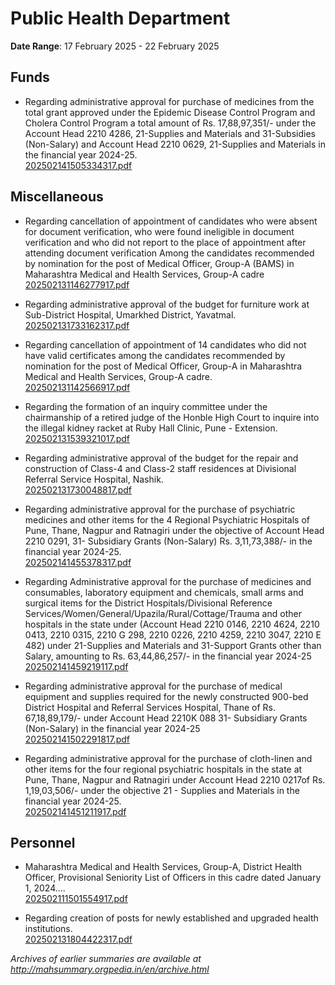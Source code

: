 # Public Health Department

**Date Range**: 17 February 2025 - 22 February 2025


## Funds
- Regarding  administrative approval for purchase of medicines from the total grant approved under the Epidemic Disease Control Program and Cholera Control Program a total amount of Rs. 17,88,97,351/- under the Account Head 2210 4286, 21-Supplies and Materials and 31-Subsidies (Non-Salary) and Account Head 2210 0629, 21-Supplies and Materials in the financial year 2024-25.\
  [202502141505334317.pdf](https://gr.maharashtra.gov.in/Site/Upload/Government%20Resolutions/English/202502141505334317.pdf)

## Miscellaneous
- Regarding cancellation of appointment of candidates who were absent for document verification, who were found ineligible in document verification and who did not report to the place of appointment after attending document verification Among the candidates recommended by nomination for the post of Medical Officer, Group-A (BAMS) in Maharashtra Medical and Health Services, Group-A cadre\
  [202502131146277917.pdf](https://gr.maharashtra.gov.in/Site/Upload/Government%20Resolutions/English/202502131146277917.pdf)

- Regarding administrative approval of the budget for furniture work at Sub-District Hospital, Umarkhed District, Yavatmal.\
  [202502131733162317.pdf](https://gr.maharashtra.gov.in/Site/Upload/Government%20Resolutions/English/202502131733162317.pdf)

- Regarding cancellation of appointment of 14 candidates who did not have valid certificates among the candidates recommended by nomination for the post of Medical Officer, Group-A in Maharashtra Medical and Health Services, Group-A cadre.\
  [202502131142566917.pdf](https://gr.maharashtra.gov.in/Site/Upload/Government%20Resolutions/English/202502131142566917.pdf)

- Regarding the formation of an inquiry committee under the chairmanship of a retired judge of the Honble High Court to inquire into the illegal kidney racket at Ruby Hall Clinic, Pune - Extension.\
  [202502131539321017.pdf](https://gr.maharashtra.gov.in/Site/Upload/Government%20Resolutions/English/202502131539321017.pdf)

- Regarding administrative approval of the budget for the repair and construction of Class-4 and Class-2 staff residences at Divisional Referral Service Hospital, Nashik.\
  [202502131730048817.pdf](https://gr.maharashtra.gov.in/Site/Upload/Government%20Resolutions/English/202502131730048817.pdf)

- Regarding administrative approval for the purchase of psychiatric medicines and other items for the 4 Regional Psychiatric Hospitals of Pune, Thane, Nagpur and Ratnagiri under the objective of Account Head 2210 0291, 31- Subsidiary Grants (Non-Salary) Rs. 3,11,73,388/- in the financial year 2024-25.\
  [202502141455378317.pdf](https://gr.maharashtra.gov.in/Site/Upload/Government%20Resolutions/English/202502141455378317.pdf)

- Regarding Administrative approval for the purchase of medicines and consumables, laboratory equipment and chemicals, small arms and surgical items for the District Hospitals/Divisional Reference Services/Women/General/Upazila/Rural/Cottage/Trauma and other hospitals in the state under (Account Head 2210 0146, 2210 4624, 2210 0413, 2210 0315, 2210 G 298, 2210 0226, 2210 4259, 2210 3047, 2210 E 482) under 21-Supplies and Materials and 31-Support Grants other than Salary, amounting to Rs. 63,44,86,257/- in the financial year 2024-25\
  [202502141459219117.pdf](https://gr.maharashtra.gov.in/Site/Upload/Government%20Resolutions/English/202502141459219117.pdf)

- Regarding administrative approval for the purchase of medical equipment and supplies required for the newly constructed 900-bed District Hospital and Referral Services Hospital, Thane of Rs. 67,18,89,179/- under Account Head 2210K 088 31- Subsidiary Grants (Non-Salary) in the financial year 2024-25\
  [202502141502291817.pdf](https://gr.maharashtra.gov.in/Site/Upload/Government%20Resolutions/English/202502141502291817.pdf)

- Regarding administrative approval for the purchase of cloth-linen and other items for the four regional psychiatric hospitals in the state at Pune, Thane, Nagpur and Ratnagiri under Account Head 2210 0217of Rs. 1,19,03,506/- under the objective 21 - Supplies and Materials in the financial year 2024-25.\
  [202502141451211917.pdf](https://gr.maharashtra.gov.in/Site/Upload/Government%20Resolutions/English/202502141451211917.pdf)

## Personnel
- Maharashtra Medical and Health Services, Group-A, District Health Officer, Provisional Seniority List of Officers in this cadre dated January 1, 2024....\
  [202502111501554917.pdf](https://gr.maharashtra.gov.in/Site/Upload/Government%20Resolutions/English/202502111501554917.pdf)

- Regarding creation of posts for newly established and upgraded health institutions.\
  [202502131804422317.pdf](https://gr.maharashtra.gov.in/Site/Upload/Government%20Resolutions/English/202502131804422317.pdf)


*Archives of earlier summaries are available at http://mahsummary.orgpedia.in/en/archive.html*